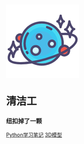  ![logo](file/image/202201272041904.png)

 # 清洁工



### 纽扣掉了一颗



[Python学习笔记](https://qingjiegong2098.github.io/Pythonnotes/index.html':target=_self') [3D模型](https://qingjiegong2098.github.io/sense/index.html':target=_self')

